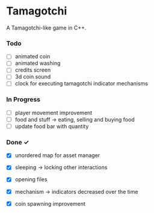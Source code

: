# Tamagotchi

A Tamagotchi-like game in C++.


### Todo

- [ ] animated coin  
- [ ] animated washing  
- [ ] credits screen  
- [ ] 3d coin sound  
- [ ] clock for executing tamagotchi indicator mechanisms

### In Progress

- [ ] player movement improvement  
- [ ] food and stuff -> eating, selling and buying food
- [ ] update food bar with quantity

### Done ✓

- [x] unordered map for asset manager  
- [x] sleeping -> locking other interactions
- [x] opening files
- [x] mechanism -> indicators decreased over the time
- [x] coin spawning improvement

